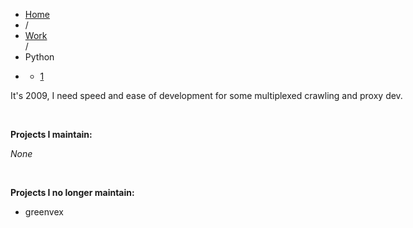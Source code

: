 <div class="jspPane" style="padding: 0px; top: 0px; width: 881px;">
    <ul class="breadcrumb">
        <li><a href="/" address="true">Home</a>
        </li>
        <li><span class="divider">/</span> </li>
        <li><a href="/work/" address="true">Work</a>
        </li> <span class="divider">/</span>
        <li class="active">Python</li>
        <li class="pagination">
            <div class="pagination">
                <ul>
                    <li class="active"><a href="#">1</a>
                    </li>
                </ul>
            </div>
        </li>
    </ul>
    <div class="post-740 page type-page status-publish hentry row-fluid" id="post-740">
        <p>It's 2009, I need speed and ease of development for some multiplexed crawling and proxy dev.</p>
        <p>&nbsp;</p>
        <p><strong>Projects I maintain:</strong>
        </p>
        <p><em>None</em>
        </p>
        <p>&nbsp;</p>
        <p><strong>Projects I no longer maintain:</strong>
        </p>
        <ul>
            <li>greenvex</li>
        </ul>
    </div>
</div>
